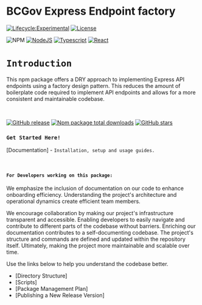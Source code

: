 # BCGov Express Endpoint factory

[![Lifecycle:Experimental](https://img.shields.io/badge/Lifecycle-Experimental-339999)](Redirect-URL)
[![License](https://img.shields.io/badge/License-Apache%202.0-blue.svg)](LICENSE)

![NPM](https://img.shields.io/badge/NPM-%23CB3837.svg?style=for-the-badge&logo=npm&logoColor=white)
[![NodeJS](https://img.shields.io/badge/Node.js_20-43853D?style=for-the-badge&logo=node.js&logoColor=white)](NodeJS)
[![Typescript](https://img.shields.io/badge/TypeScript_5-007ACC?style=for-the-badge&logo=typescript&logoColor=white)](Typescript)
[![React](https://img.shields.io/badge/-ReactJs-61DAFB?logo=react&logoColor=white&style=for-the-badge)](React)

# `Introduction`

This npm package offers a DRY approach to implementing Express API endpoints using a factory design pattern.  This reduces the amount of boilerplate code required to implement API endpoints and allows for a more consistent and maintainable codebase.

<br />

[![GitHub release](https://img.shields.io/github/v/release/bcgov/citz-imb-endpoint-builder.svg)](https://GitHub.com/bcgov/citz-imb-express-typeorm/releases/)
[![Npm package total downloads](https://badgen.net/npm/dt/@bcgov/citz-imb-endpoint-builder)](https://www.npmjs.com/package/@bcgov/citz-imb-endpoint-builder)
[![GitHub stars](https://img.shields.io/github/stars/bcgov/citz-imb-express-typeorm.svg?style=social&label=Star&maxAge=2592000)](https://GitHub.com/bcgov/citz-imb-express-typeorm/stargazers/)

### `Get Started Here!`

[Documentation] - `Installation, setup and usage guides.`

<br />

#### `For Developers working on this package:`

We emphasize the inclusion of documentation on our code to enhance onboarding efficiency. Understanding the project's architecture and operational dynamics create efficient team members.

We encourage collaboration by making our project's infrastructure transparent and accessible. Enabling developers to easily navigate and contribute to different parts of the codebase without barriers. Enriching our documentation contributes to a self-documenting codebase. The project's structure and commands are defined and updated within the repository itself. Ultimately, making the project more maintainable and scalable over time.

Use the links below to help you understand the codebase better.

- [Directory Structure]
- [Scripts]
- [Package Management Plan]
- [Publishing a New Release Version]

<br />
